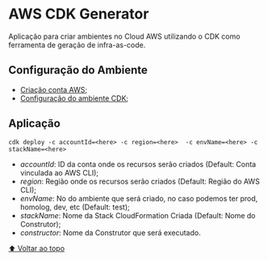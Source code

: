 # AWS CDK Generator

Aplicação para criar ambientes no Cloud AWS utilizando o CDK como ferramenta de geração de infra-as-code.

## Configuração do Ambiente

- [Criação conta AWS](docs/AWS.md);
- [Configuração do ambiente CDK](docs/CONFIGURE.md);

## Aplicação

```
cdk deploy -c accountId=<here> -c region=<here>  -c envName=<here> -c stackName=<here>
```
- *accountId*: ID da conta onde os recursos serão criados (Default: Conta vinculada ao AWS CLI);
- *region*: Região onde os recursos serão criados (Default: Região do AWS CLI);
- *envName*: No do ambiente que será criado, no caso podemos ter prod, homolog, dev, etc (Default: test);
- *stackName*: Nome da Stack CloudFormation Criada (Default: Nome do Construtor);
- *constructor*: Nome da Construtor que será executado.

[⬆ Voltar ao topo](#aws-cdk-series)<br />
